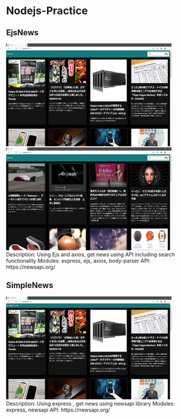 # Nodejs-Practice

## EjsNews
<img src="EjsNews/sample_main.png" alt="sample image main" width="450" height="280">  
<img src="EjsNews/sample_search.png" alt="sample image search" width="450" height="280">  
Description: Using Ejs and axios, get news using API including search functionality  
Modules: express, ejs, axios, body-parser  
API: https://newsapi.org/  
  
## SimpleNews
<img src="SimpleNews/sample_main.png" alt="sample image main" width="450" height="280">  
Description: Using express , get news using newsapi library  
Modules: express, newsapi  
API: https://newsapi.org/  